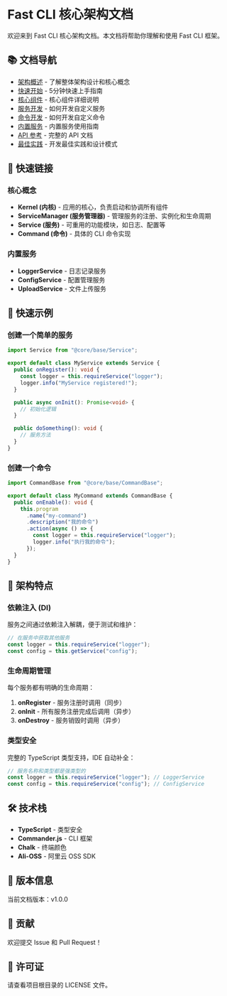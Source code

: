 # Fast CLI 核心架构文档

欢迎来到 Fast CLI 核心架构文档。本文档将帮助你理解和使用 Fast CLI 框架。

## 📚 文档导航

- [架构概述](./ARCHITECTURE.md) - 了解整体架构设计和核心概念
- [快速开始](./GETTING_STARTED.md) - 5分钟快速上手指南
- [核心组件](./CORE_COMPONENTS.md) - 核心组件详细说明
- [服务开发](./SERVICE_DEVELOPMENT.md) - 如何开发自定义服务
- [命令开发](./COMMAND_DEVELOPMENT.md) - 如何开发自定义命令
- [内置服务](./BUILT_IN_SERVICES.md) - 内置服务使用指南
- [API 参考](./API_REFERENCE.md) - 完整的 API 文档
- [最佳实践](./BEST_PRACTICES.md) - 开发最佳实践和设计模式

## 🚀 快速链接

### 核心概念

- **Kernel (内核)** - 应用的核心，负责启动和协调所有组件
- **ServiceManager (服务管理器)** - 管理服务的注册、实例化和生命周期
- **Service (服务)** - 可重用的功能模块，如日志、配置等
- **Command (命令)** - 具体的 CLI 命令实现

### 内置服务

- **LoggerService** - 日志记录服务
- **ConfigService** - 配置管理服务
- **UploadService** - 文件上传服务

## 🎯 快速示例

### 创建一个简单的服务

```typescript
import Service from "@core/base/Service";

export default class MyService extends Service {
  public onRegister(): void {
    const logger = this.requireService("logger");
    logger.info("MyService registered!");
  }

  public async onInit(): Promise<void> {
    // 初始化逻辑
  }

  public doSomething(): void {
    // 服务方法
  }
}
```

### 创建一个命令

```typescript
import CommandBase from "@core/base/CommandBase";

export default class MyCommand extends CommandBase {
  public onEnable(): void {
    this.program
      .name("my-command")
      .description("我的命令")
      .action(async () => {
        const logger = this.requireService("logger");
        logger.info("执行我的命令");
      });
  }
}
```

## 📖 架构特点

### 依赖注入 (DI)

服务之间通过依赖注入解耦，便于测试和维护：

```typescript
// 在服务中获取其他服务
const logger = this.requireService("logger");
const config = this.getService("config");
```

### 生命周期管理

每个服务都有明确的生命周期：

1. **onRegister** - 服务注册时调用（同步）
2. **onInit** - 所有服务注册完成后调用（异步）
3. **onDestroy** - 服务销毁时调用（异步）

### 类型安全

完整的 TypeScript 类型支持，IDE 自动补全：

```typescript
// 服务名称和类型都是强类型的
const logger = this.requireService("logger"); // LoggerService
const config = this.requireService("config"); // ConfigService
```

## 🛠️ 技术栈

- **TypeScript** - 类型安全
- **Commander.js** - CLI 框架
- **Chalk** - 终端颜色
- **Ali-OSS** - 阿里云 OSS SDK

## 📝 版本信息

当前文档版本：v1.0.0

## 🤝 贡献

欢迎提交 Issue 和 Pull Request！

## 📄 许可证

请查看项目根目录的 LICENSE 文件。